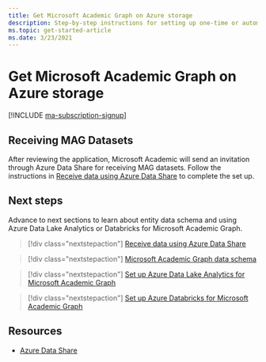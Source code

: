 ```yaml
---
title: Get Microsoft Academic Graph on Azure storage
description: Step-by-step instructions for setting up one-time or automatic provisioning of Microsoft Academic Graph to an Azure blob storage account
ms.topic: get-started-article
ms.date: 3/23/2021
---
```


# Get Microsoft Academic Graph on Azure storage

[!INCLUDE [ma-subscription-signup](../includes/ma-subscription-signup.md)]

## Receiving MAG Datasets

After reviewing the application, Microsoft Academic will send an invitation through Azure Data Share for receiving MAG datasets. Follow the instructions in [Receive data using Azure Data Share](get-started-receive-data.md) to complete the set up.

## Next steps

Advance to next sections to learn about entity data schema and using Azure Data Lake Analytics or Databricks for Microsoft Academic Graph.

> [!div class="nextstepaction"]
>[Receive data using Azure Data Share](get-started-receive-data.md)

> [!div class="nextstepaction"]
>[Microsoft Academic Graph data schema](reference-data-schema.md)

> [!div class="nextstepaction"]
>[Set up Azure Data Lake Analytics for Microsoft Academic Graph](get-started-setup-azure-data-lake-analytics.md)

> [!div class="nextstepaction"]
>[Set up Azure Databricks for Microsoft Academic Graph](get-started-setup-databricks.md)

## Resources

* [Azure Data Share](https://azure.microsoft.com/services/data-share/)

